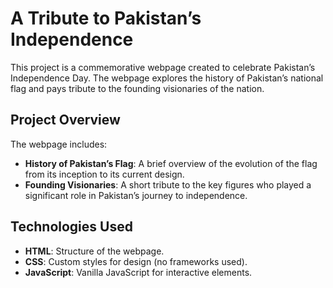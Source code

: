 # A Tribute to Pakistan’s Independence

This project is a commemorative webpage created to celebrate Pakistan’s Independence Day. The webpage explores the history of Pakistan’s national flag and pays tribute to the founding visionaries of the nation.

## Project Overview

The webpage includes:

- **History of Pakistan’s Flag**: A brief overview of the evolution of the flag from its inception to its current design.
- **Founding Visionaries**: A short tribute to the key figures who played a significant role in Pakistan’s journey to independence.

## Technologies Used

- **HTML**: Structure of the webpage.
- **CSS**: Custom styles for design (no frameworks used).
- **JavaScript**: Vanilla JavaScript for interactive elements.
